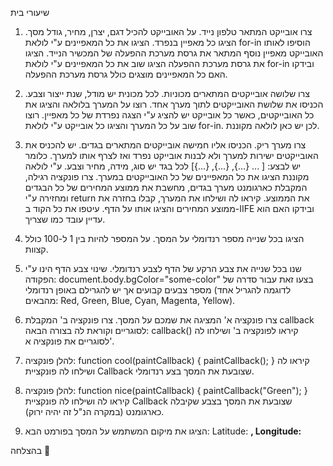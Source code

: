 שיעורי בית

1. צרו אובייקט המתאר טלפון נייד. על האובייקט להכיל דגם, יצרן, מחיר, גודל מסך. הציגו כל מאפיין בנפרד. הציגו את כל המאפיינים ע"י לולאת for-in הוסיפו לאותו האובייקט מאפיין נוסף המתאר את גרסת מערכת ההפעלה של המכשיר הנייד. הציגו את גרסת מערכת ההפעלה הציגו שוב את כל המאפיינים ע"י לולאת for-in ובידקו האם כל המאפיינים מוצגים כולל גרסת מערכת ההפעלה.

2. צרו שלושה אובייקטים המתארים מכוניות. לכל מכונית יש מודל, שנת ייצור וצבע. הכניסו את שלושת האובייקטים לתוך מערך אחד. רוצו על המערך בלולאה והציגו את כל האובייקטים, כאשר כל אובייקט יש להציג ע"י הצגה נפרדת של כל מאפיין. רוצו שוב על כל המערך והציגו כל אובייקט ע"י לולאת for-in. לכן יש כאן לולאה מקוננת.

3. צרו מערך ריק. הכניסו אליו חמישה אובייקטים המתארים בגדים. יש להכניס את האובייקטים ישירות למערך ולא לבנות אובייקט נפרד ואז לצרף אותו למערך. כלומר יש לבצע: [ ... {...}, {...}, {...}] לכל בגד יש סוג, מידה, מחיר וצבע. ע"י לולאה מקוננת הציגו את כל המאפיינים של כל האובייקטים במערך. צרו פונקציה רגילה, המקבלת כארגומנט מערך בגדים, מחשבת את ממוצע המחירים של כל הבגדים ומחזירה ע"י return את הממוצע. קיראו לה ושילחו את המערך, קבלו בחזרה את ממוצע המחירים והציגו אותו על הדף. עיטפו את כל הקוד ב-IIFE ובידקו האם הוא עדיין עובד כמו שצריך.

4. הציגו בכל שנייה מספר רנדומלי על המסך. על המספר להיות בין 1 ל-100 כולל קצוות.

5. שנו בכל שנייה את צבע הרקע של הדף לצבע רנדומלי. שינוי צבע הדף הינו ע"י הפקודה: document.body.bgColor="some-color" בצעו זאת עבור סדרה של מספר צבעים קבועים אך יש להגרילם באופן רנדומלי (לדוגמה להגריל אחד מהבאים: Red, Green, Blue, Cyan, Magenta, Yellow).

6. צרו פונקציה א' המציגה את שמכם על המסך. צרו פונקציה ב' המקבלת callback לסוגריים וקוראת לה בצורה הבאה: callback() קיראו לפונקציה ב' ושילחו לה לסוגריים את פונקציה א'.

7. להלן פונקציה: function cool(paintCallback) { paintCallback(); } קיראו לה ושילחו לה פונקציית Callback שצובעת את המסך בצע רנדומלי.

8. להלן פונקציה: function nice(paintCallback) { paintCallback("Green"); } קיראו לה ושילחו לה פונקציית Callback שצובעת את המסך בצבע שקיבלה כארגומנט (במקרה הנ"ל זה יהיה ירוק).

9. הציגו את מיקום המשתמש על המסך בפורמט הבא: Latitude: ****, Longitude:****

בהצלחה 
